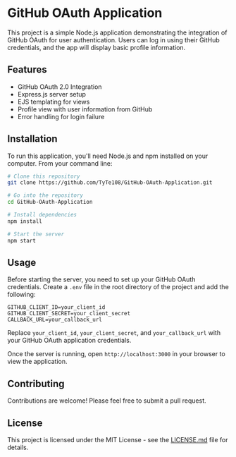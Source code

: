 # GitHub OAuth Application

This project is a simple Node.js application demonstrating the integration of GitHub OAuth for user authentication. Users can log in using their GitHub credentials, and the app will display basic profile information.

## Features

- GitHub OAuth 2.0 Integration
- Express.js server setup
- EJS templating for views
- Profile view with user information from GitHub
- Error handling for login failure

## Installation

To run this application, you'll need Node.js and npm installed on your computer. From your command line:

```bash
# Clone this repository
git clone https://github.com/TyTe108/GitHub-OAuth-Application.git

# Go into the repository
cd GitHub-OAuth-Application

# Install dependencies
npm install

# Start the server
npm start
```

## Usage

Before starting the server, you need to set up your GitHub OAuth credentials. Create a `.env` file in the root directory of the project and add the following:

```env
GITHUB_CLIENT_ID=your_client_id
GITHUB_CLIENT_SECRET=your_client_secret
CALLBACK_URL=your_callback_url
```

Replace `your_client_id`, `your_client_secret`, and `your_callback_url` with your GitHub OAuth application credentials.

Once the server is running, open `http://localhost:3000` in your browser to view the application.

## Contributing

Contributions are welcome! Please feel free to submit a pull request.

## License

This project is licensed under the MIT License - see the [LICENSE.md](LICENSE.md) file for details.